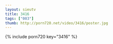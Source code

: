 ```yaml
--- 
layout: sieutv
title: 3416
tags: ["003"]
thumb: http://porn720.net/video/3416/poster.jpg
---
```

{% include porn720 key="3416" %} 
